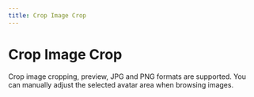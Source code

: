 ```yaml
---
title: Crop Image Crop
---
```


# Crop Image Crop

<div>Crop image cropping, preview, JPG and PNG formats are supported. You can manually adjust the selected avatar area when browsing images.</div>
